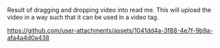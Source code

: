 Result of dragging and dropping video into read me.
This will upload the video in a way such that it can be used in a video tag.

https://github.com/user-attachments/assets/1041dd4a-3f88-4e7f-9b9a-afa4a4d0a438

